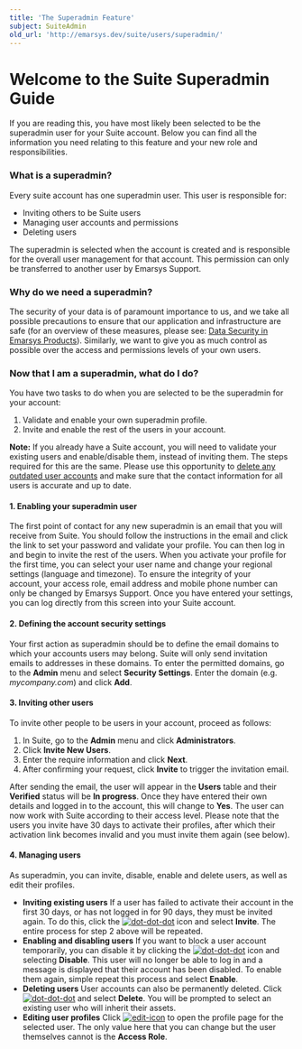 ```yaml
---
title: 'The Superadmin Feature'
subject: SuiteAdmin
old_url: 'http://emarsys.dev/suite/users/superadmin/'
---
```


Welcome to the Suite Superadmin Guide
=====================================

 If you are reading this, you have most likely been selected to be the superadmin user for your Suite account. Below you can find all the information you need relating to this feature and your new role and responsibilities.

### What is a superadmin?

 Every suite account has one superadmin user. This user is responsible for:

- Inviting others to be Suite users
- Managing user accounts and permissions
- Deleting users

 The superadmin is selected when the account is created and is responsible for the overall user management for that account. This permission can only be transferred to another user by Emarsys Support.

### Why do we need a superadmin?

 The security of your data is of paramount importance to us, and we take all possible precautions to ensure that our application and infrastructure are safe (for an overview of these measures, please see: [Data Security in Emarsys Products](/Resources/data-security.md "Data Security in Emarsys Products")). Similarly, we want to give you as much control as possible over the access and permissions levels of your own users.

### Now that I am a superadmin, what do I do?

 You have two tasks to do when you are selected to be the superadmin for your account:

1. Validate and enable your own superadmin profile.
2. Invite and enable the rest of the users in your account.
 
**Note:** If you already have a Suite account, you will need to validate your existing users and enable/disable them, instead of inviting them. The steps required for this are the same. Please use this opportunity to <span style="text-decoration: underline;">delete any outdated user accounts</span> and make sure that the contact information for all users is accurate and up to date.

#### 1. Enabling your superadmin user

 The first point of contact for any new superadmin is an email that you will receive from Suite. You should follow the instructions in the email and click the link to set your password and validate your profile. You can then log in and begin to invite the rest of the users. When you activate your profile for the first time, you can select your user name and change your regional settings (language and timezone). To ensure the integrity of your account, your access role, email address and mobile phone number can only be changed by Emarsys Support. Once you have entered your settings, you can log directly from this screen into your Suite account.

#### 2. Defining the account security settings

 Your first action as superadmin should be to define the email domains to which your accounts users may belong. Suite will only send invitation emails to addresses in these domains. To enter the permitted domains, go to the **Admin** menu and select **Security Settings**. Enter the domain (e.g. *mycompany.com*) and click **Add**.

#### 3. Inviting other users

 To invite other people to be users in your account, proceed as follows:

1. In Suite, go to the **Admin** menu and click **Administrators**.
2. Click **Invite New Users**.
3. Enter the require information and click **Next**.
4. After confirming your request, click **Invite** to trigger the invitation email.

 After sending the email, the user will appear in the **Users** table and their **Verified** status will be **In progress**. Once they have entered their own details and logged in to the account, this will change to **Yes**. The user can now work with Suite according to their access level. Please note that the users you invite have 30 days to activate their profiles, after which their activation link becomes invalid and you must invite them again (see below).

#### 4. Managing users

 As superadmin, you can invite, disable, enable and delete users, as well as edit their profiles.

- **Inviting existing users** If a user has failed to activate their account in the first 30 days, or has not logged in for 90 days, they must be invited again. To do this, click the [![dot-dot-dot](/assets/images/dot-dot-dot.png)](/assets/images/dot-dot-dot.png) icon and select **Invite**. The entire process for step 2 above will be repeated.
- **Enabling and disabling users** If you want to block a user account temporarily, you can disable it by clicking the [![dot-dot-dot](/assets/images/dot-dot-dot.png)](/assets/images/dot-dot-dot.png) icon and selecting **Disable**. This user will no longer be able to log in and a message is displayed that their account has been disabled. To enable them again, simple repeat this process and select **Enable**.
- **Deleting users** User accounts can also be permanently deleted. Click [![dot-dot-dot](/assets/images/dot-dot-dot.png)](/assets/images/dot-dot-dot.png) and select **Delete**. You will be prompted to select an existing user who will inherit their assets.
- **Editing user profiles** Click [![edit-icon](/assets/images/edit-icon.png)](/assets/images/edit-icon.png) to open the profile page for the selected user. The only value here that you can change but the user themselves cannot is the **Access Role**.